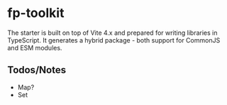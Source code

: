 # fp-toolkit

The starter is built on top of Vite 4.x and prepared for writing libraries in TypeScript. It generates a hybrid package - both support for CommonJS and ESM modules.

## Todos/Notes

-   Map?
-   Set
